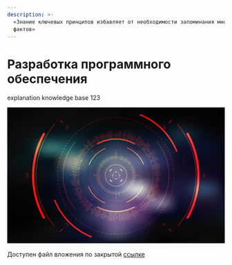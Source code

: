 ```yaml
---
description: >-
  «Знание ключевых принципов избавляет от необходимости запоминания множества
  фактов»
---
```


# Разработка программного обеспечения

explanation knowledge base 123

![](../../.gitbook/assets/background2.jpg)



Доступен файл вложения по закрытой [ссылке ](https://drive.google.com/file/d/1rE-WxjdOcB0kHDdjhoEQErdUZjk2ty7S/view?usp=sharing)


